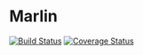 # Marlin
[![Build Status](https://travis-ci.org/mielientiev/Marlin.png?branch=master)](https://travis-ci.org/mielientiev/Marlin) [![Coverage Status](https://coveralls.io/repos/github/mielientiev/Marlin/badge.svg?branch=development)](https://coveralls.io/github/mielientiev/Marlin?branch=development)

